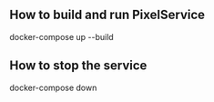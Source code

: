 ## How to build and run PixelService

docker-compose up --build

## How to stop the service

docker-compose down

